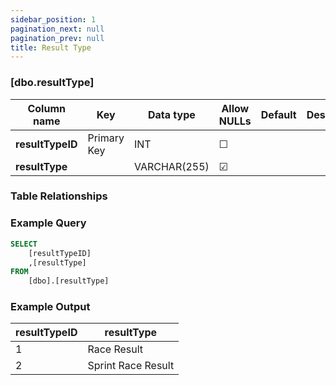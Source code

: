 ```yaml
---
sidebar_position: 1
pagination_next: null
pagination_prev: null
title: Result Type
---
```


### [dbo.resultType]
| Column name | Key | Data type | Allow NULLs | Default | Description |
| ------- | ------- | ------- | ------- | ------- | ------- |
| **resultTypeID** |  Primary Key | INT | ☐ |  |  | 
| **resultType** |  | VARCHAR(255) | ☑ |  |  | 

### Table Relationships


### Example Query

```sql
SELECT 
	[resultTypeID]
	,[resultType]
FROM 
	[dbo].[resultType]
```

### Example Output

 |**resultTypeID**|**resultType**|  
 |---|---|  
 |1|Race Result|  
 |2|Sprint Race Result| 

